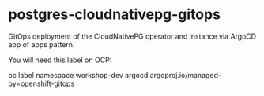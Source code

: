# postgres-cloudnativepg-gitops
GitOps deployment of the CloudNativePG operator and instance via ArgoCD app of apps pattern.

You will need this label on OCP:

oc label namespace workshop-dev argocd.argoproj.io/managed-by=openshift-gitops

